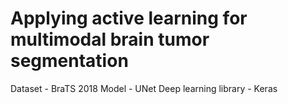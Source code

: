 # Applying active learning for multimodal brain tumor segmentation

Dataset - BraTS 2018
Model - UNet
Deep learning library - Keras
